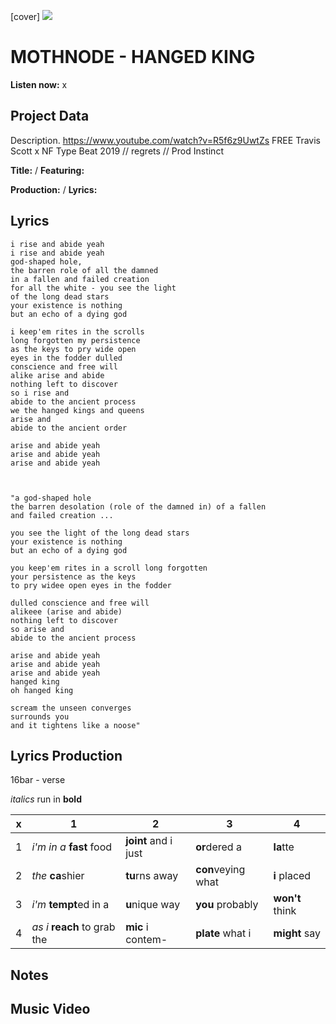 [cover] ![](57175019_319474918741616_8502199518755923887_n.jpg)

# MOTHNODE - HANGED KING

**Listen now:** x

## Project Data

Description.
https://www.youtube.com/watch?v=R5f6z9UwtZs
FREE Travis Scott x NF Type Beat 2019 // regrets // Prod Instinct

**Title:**  / **Featuring:** 

**Production:**  / **Lyrics:** 

## Lyrics

```
i rise and abide yeah
i rise and abide yeah
god-shaped hole, 
the barren role of all the damned 
in a fallen and failed creation 
for all the white - you see the light 
of the long dead stars 
your existence is nothing 
but an echo of a dying god 

i keep'em rites in the scrolls 
long forgotten my persistence 
as the keys to pry wide open 
eyes in the fodder dulled 
conscience and free will
alike arise and abide
nothing left to discover
so i rise and
abide to the ancient process
we the hanged kings and queens
arise and
abide to the ancient order

arise and abide yeah
arise and abide yeah
arise and abide yeah



"a god-shaped hole
the barren desolation (role of the damned in) of a fallen 
and failed creation ...

you see the light of the long dead stars
your existence is nothing 
but an echo of a dying god 

you keep'em rites in a scroll long forgotten  
your persistence as the keys
to pry widee open eyes in the fodder

dulled conscience and free will
alikeee (arise and abide)
nothing left to discover
so arise and
abide to the ancient process

arise and abide yeah
arise and abide yeah
arise and abide yeah
hanged king
oh hanged king

scream the unseen converges 
surrounds you 
and it tightens like a noose"

```

## Lyrics Production

16bar - verse

*italics* run in
**bold**

| x | 1 | 2 | 3 | 4 |
|---|---|---|---|---|
| 1 | *i'm in a* **fast** food | **joint** and i just  | **or**dered a  | **la**tte  |
| 2 | *the* **ca**shier | **tu**rns away  |  **con**veying what |  **i** placed |
| 3 | *i'm* **tempt**ed in a | **u**nique way  |  **you** probably |  **won't** think |
| 4 | *as i* **reach** to grab the |  **mic** i contem-  | **plate** what i | **might** say |

## Notes

## Music Video
